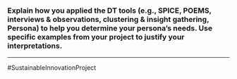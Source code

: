 ### Explain how you applied the DT tools (e.g., SPICE, POEMS, interviews & observations, clustering & insight gathering, Persona) to help you determine your persona’s needs. Use specific examples from your project to justify your interpretations.
---


#SustainableInnovationProject 